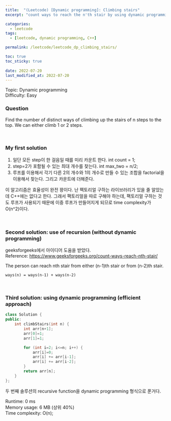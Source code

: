 ```yaml
---
title:  "(Leetcode) [Dynamic programming]: Climbing stairs"
excerpt: "count ways to reach the n'th stair by using dynamic programming"

categories:
  - leetcode
tags:
  - [leetcode, dynamic programming, C++]

permalink: /leetcode/leetcode_dp_climbing_stairs/

toc: true
toc_sticky: true
 
date: 2022-07-20
last_modified_at: 2022-07-20
---
```


Topic: Dynamic programming  
Difficulty: Easy

### Question
Find the number of distinct ways of climbing up the stairs of n steps to the top. We can either climb 1 or 2 steps.

<br>

### My first solution
1. 일단 모든 step이 한 걸음일 때를 미리 카운트 한다. int count = 1;
2. step=2가 포함될 수 있는 최대 개수를 찾는다. int max_two = n/2;
3. 루프를 이용해서 각기 다른 2의 개수와 1의 개수로 만들 수 있는 조합을 factorial을 이용해서 찾는다. 그리고 카운트에 더해준다.

이 알고리즘은 효율성이 완전 꽝이다. 난 팩토리얼 구하는 라이브러리가 있을 줄 알았는데 C++에는 없다고 한다. 그래서 팩토리얼을 따로 구해야 하는데, 팩토리얼 구하는 것도 루프가 사용되기 때문에 이중 루프가 만들어지게 되므로 time complexity가 O(n^2)이다. 

<br>

### Second solution: use of recursion (without dynamic programming)
geeksforgeeks에서 아이디어 도움을 받았다.  
Reference: <https://www.geeksforgeeks.org/count-ways-reach-nth-stair/>

The person can reach nth stair from either (n-1)th stair or from (n-2)th stair.
```
ways(n) = ways(n-1) + ways(n-2)
```

<br>

### Third solution: using dynamic programming (efficient approach)
```cpp
class Solution {
public:
    int climbStairs(int n) {
        int arr[n+1];
        arr[0]=1;
        arr[1]=1;

        for (int i=2; i<=n; i++) {
            arr[i]=0;
            arr[i] += arr[i-1];
            arr[i] += arr[i-2];
        }
        return arr[n];
    }
};
```
두 번째 솔루션의 recursive function을 dynamic programming 형식으로 푼거다.  

Runtime: 0 ms  
Memory usage: 6 MB (상위 40%)  
Time complexity: O(n);  





